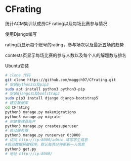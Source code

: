 # CFrating
统计ACM集训队成员CF rating以及每场比赛参与情况

使用Django编写

rating页显示每个账号的rating，参与场次以及最近五场的趋势

contests页显示每场比赛的参与人数以及每个人的解题数与排名

Ubuntu安装
```sh
# clone 代码
git clone https://github.com/maggch97/CFrating.git
# 安装python3以及pip3
sudo apt install python3 python3-pip
# 安装django以及bootstrap3
sudo pip3 install django django-bootstrap5
# 建立数据库
cd CFrating
python3 manage.py makemigrations
python3 manage.py migrate
# 创建管理员账户
python3 manage.py createsuperuser
# 启动服务器
python3 manage.py runserver 0:8000
# 访问 http://ip:8000/admin 填写学生信息
#启动数据获取程序，默认每两分钟更新一人信息
python3 get.py
# 地址 http://ip:8000/
```
